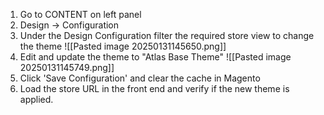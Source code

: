 1. Go to CONTENT on left panel 
2. Design -> Configuration
3. Under the Design Configuration filter the required store view to change the theme
    ![[Pasted image 20250131145650.png]]
 4. Edit and update the theme to "Atlas Base Theme"
	 ![[Pasted image 20250131145749.png]]
5. Click 'Save Configuration' and clear the cache in Magento 
6. Load the store URL in the front end and verify if the new theme is applied.